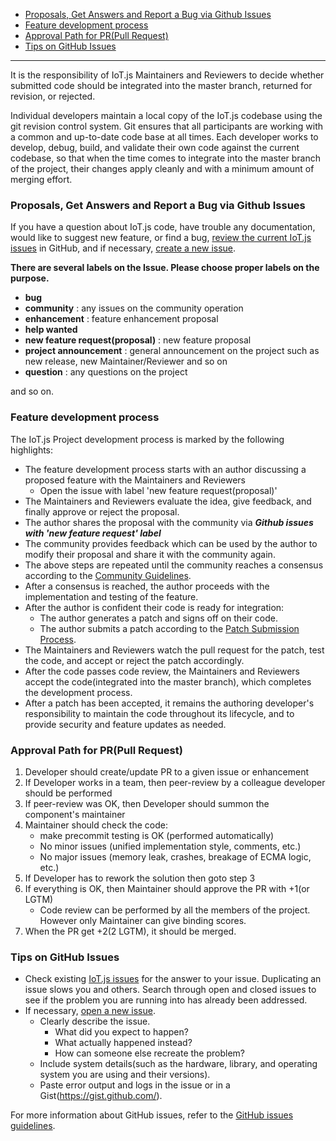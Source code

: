 * [Proposals, Get Answers and Report a Bug via Github Issues](#proposals-get-answers-and-report-a-bug-via-github-issues)
* [Feature development process](#feature-development-process)
* [Approval Path for PR(Pull Request)](#approval-path-for-prpull-request)
* [Tips on GitHub Issues](#tips-on-github-issues)

***

It is the responsibility of IoT.js Maintainers and Reviewers to decide whether submitted code should be integrated into the master branch, returned for revision, or rejected.

Individual developers maintain a local copy of the IoT.js codebase using the git revision control system. Git ensures that all participants are working with a common and up-to-date code base at all times. Each developer works to develop, debug, build, and validate their own code against the current codebase, so that when the time comes to integrate into the master branch of the project, their changes apply cleanly and with a minimum amount of merging effort.

### Proposals, Get Answers and Report a Bug via Github Issues

If you have a question about IoT.js code, have trouble any documentation, would like to suggest new feature, or find a bug, [review the current IoT.js issues](https://github.com/Samsung/iotjs/issues) in GitHub, and if necessary, [create a new issue](https://github.com/Samsung/IoT.js/issues/new).

**There are several labels on the Issue. Please choose proper labels on the purpose.**
* **bug**
* **community** : any issues on the community operation
* **enhancement** : feature enhancement proposal
* **help wanted**
* **new feature request(proposal)** : new feature proposal
* **project announcement** : general announcement on the project such as new release, new Maintainer/Reviewer and so on
* **question** : any questions on the project

and so on.

### Feature development process

The IoT.js Project development process is marked by the following highlights:
* The feature development process starts with an author discussing a proposed feature with the Maintainers and Reviewers
  - Open the issue with label 'new feature request(proposal)'
* The Maintainers and Reviewers evaluate the idea, give feedback, and finally approve or reject the proposal.
* The author shares the proposal with the community via **_Github issues with 'new feature request' label_**
* The community provides feedback which can be used by the author to modify their proposal and share it with the community again.
* The above steps are repeated until the community reaches a consensus according to the [Community Guidelines](Community-Guidelines).
* After a consensus is reached, the author proceeds with the implementation and testing of the feature.
* After the author is confident their code is ready for integration:
  - The author generates a patch and signs off on their code.
  - The author submits a patch according to the [Patch Submission Process](Patch-Submission-Process).
* The Maintainers and Reviewers watch the pull request for the patch, test the code, and accept or reject the patch accordingly.
* After the code passes code review, the Maintainers and Reviewers accept the code(integrated into the master branch), which completes the development process.
* After a patch has been accepted, it remains the authoring developer's responsibility to maintain the code throughout its lifecycle, and to provide security and feature updates as needed.

### Approval Path for PR(Pull Request)
1. Developer should create/update PR to a given issue or enhancement
2. If Developer works in a team, then peer-review by a colleague developer should be performed
3. If peer-review was OK, then Developer should summon the component's maintainer
4. Maintainer should check the code:
   - make precommit testing is OK (performed automatically)
   - No minor issues (unified implementation style, comments, etc.)
   - No major issues (memory leak, crashes, breakage of ECMA logic, etc.)
5. If Developer has to rework the solution then goto step 3
6. If everything is OK, then Maintainer should approve the PR with +1(or LGTM)
   - Code review can be performed by all the members of the project. However only Maintainer can give binding scores.
7. When the PR get +2(2 LGTM), it should be merged.

### Tips on GitHub Issues

* Check existing [IoT.js issues](https://github.com/Samsung/IoT.js/issues) for the answer to your issue.
Duplicating an issue slows you and others. Search through open and closed issues to see if the problem you are running into has already been addressed.
* If necessary, [open a new issue](https://github.com/Samsung/IoT.js/issues/new).
  - Clearly describe the issue. 
     + What did you expect to happen?
     + What actually happened instead?
     + How can someone else recreate the problem?
  - Include system details(such as the hardware, library, and operating system you are using and their versions).
  - Paste error output and logs in the issue or in a Gist(https://gist.github.com/). 

For more information about GitHub issues, refer to the [GitHub issues guidelines](https://guides.github.com/features/issues/).